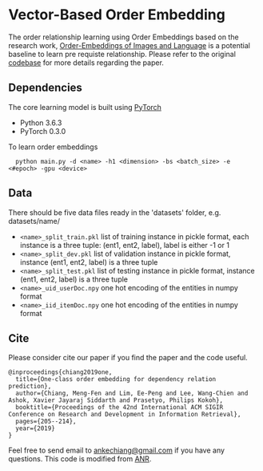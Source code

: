 # Vector-Based Order Embedding

The order relationship learning using Order Embeddings based on the research work, [Order-Embeddings of Images and Language](https://arxiv.org/abs/1511.06361) is a potential baseline to learn pre requiste relationship.
Please refer to the original [codebase](https://github.com/ivendrov/order-embeddings-wordnet) for more details regarding the paper.


## Dependencies
The core learning model is built using [PyTorch](https://pytorch.org/)
* Python 3.6.3
* PyTorch 0.3.0

To learn order embeddings

```
  python main.py -d <name> -h1 <dimension> -bs <batch_size> -e <#epoch> -gpu <device>
```

## Data
There should be five data files ready in the 'datasets' folder, e.g. datasets/name/
* ```<name>_split_train.pkl``` list of training instance in pickle format, each instance is a three tuple: (ent1, ent2, label), label is either -1 or 1
* ```<name>_split_dev.pkl``` list of validation instance in pickle format, instance (ent1, ent2, label) is a three tuple
* ```<name>_split_test.pkl``` list of testing instance in pickle format, instance (ent1, ent2, label) is a three tuple
* ```<name>_uid_userDoc.npy``` one hot encoding of the entities in numpy format
* ```<name>_iid_itemDoc.npy``` one hot encoding of the entities in numpy format

## Cite
Please consider cite our paper if you find the paper and the code useful.

```
@inproceedings{chiang2019one,
  title={One-class order embedding for dependency relation prediction},
  author={Chiang, Meng-Fen and Lim, Ee-Peng and Lee, Wang-Chien and Ashok, Xavier Jayaraj Siddarth and Prasetyo, Philips Kokoh},
  booktitle={Proceedings of the 42nd International ACM SIGIR Conference on Research and Development in Information Retrieval},
  pages={205--214},
  year={2019}
}
```
Feel free to send email to ankechiang@gmail.com if you have any questions. This code is modified from [ANR](https://github.com/almightyGOSU/ANR).

